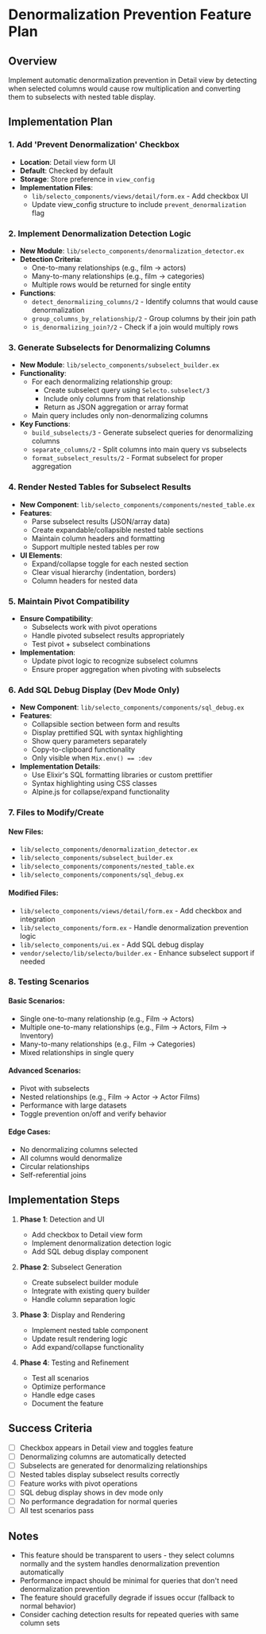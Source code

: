 # Denormalization Prevention Feature Plan

## Overview
Implement automatic denormalization prevention in Detail view by detecting when selected columns would cause row multiplication and converting them to subselects with nested table display.

## Implementation Plan

### 1. Add 'Prevent Denormalization' Checkbox
- **Location**: Detail view form UI
- **Default**: Checked by default
- **Storage**: Store preference in `view_config`
- **Implementation Files**:
  - `lib/selecto_components/views/detail/form.ex` - Add checkbox UI
  - Update view_config structure to include `prevent_denormalization` flag

### 2. Implement Denormalization Detection Logic
- **New Module**: `lib/selecto_components/denormalization_detector.ex`
- **Detection Criteria**:
  - One-to-many relationships (e.g., film → actors)
  - Many-to-many relationships (e.g., film → categories)
  - Multiple rows would be returned for single entity
- **Functions**:
  - `detect_denormalizing_columns/2` - Identify columns that would cause denormalization
  - `group_columns_by_relationship/2` - Group columns by their join path
  - `is_denormalizing_join?/2` - Check if a join would multiply rows

### 3. Generate Subselects for Denormalizing Columns
- **New Module**: `lib/selecto_components/subselect_builder.ex`
- **Functionality**:
  - For each denormalizing relationship group:
    - Create subselect query using `Selecto.subselect/3`
    - Include only columns from that relationship
    - Return as JSON aggregation or array format
  - Main query includes only non-denormalizing columns
- **Key Functions**:
  - `build_subselects/3` - Generate subselect queries for denormalizing columns
  - `separate_columns/2` - Split columns into main query vs subselects
  - `format_subselect_results/2` - Format subselect for proper aggregation

### 4. Render Nested Tables for Subselect Results
- **New Component**: `lib/selecto_components/components/nested_table.ex`
- **Features**:
  - Parse subselect results (JSON/array data)
  - Create expandable/collapsible nested table sections
  - Maintain column headers and formatting
  - Support multiple nested tables per row
- **UI Elements**:
  - Expand/collapse toggle for each nested section
  - Clear visual hierarchy (indentation, borders)
  - Column headers for nested data

### 5. Maintain Pivot Compatibility
- **Ensure Compatibility**:
  - Subselects work with pivot operations
  - Handle pivoted subselect results appropriately
  - Test pivot + subselect combinations
- **Implementation**:
  - Update pivot logic to recognize subselect columns
  - Ensure proper aggregation when pivoting with subselects

### 6. Add SQL Debug Display (Dev Mode Only)
- **New Component**: `lib/selecto_components/components/sql_debug.ex`
- **Features**:
  - Collapsible section between form and results
  - Display prettified SQL with syntax highlighting
  - Show query parameters separately
  - Copy-to-clipboard functionality
  - Only visible when `Mix.env() == :dev`
- **Implementation Details**:
  - Use Elixir's SQL formatting libraries or custom prettifier
  - Syntax highlighting using CSS classes
  - Alpine.js for collapse/expand functionality

### 7. Files to Modify/Create

#### New Files:
- `lib/selecto_components/denormalization_detector.ex`
- `lib/selecto_components/subselect_builder.ex`
- `lib/selecto_components/components/nested_table.ex`
- `lib/selecto_components/components/sql_debug.ex`

#### Modified Files:
- `lib/selecto_components/views/detail/form.ex` - Add checkbox and integration
- `lib/selecto_components/form.ex` - Handle denormalization prevention logic
- `lib/selecto_components/ui.ex` - Add SQL debug display
- `vendor/selecto/lib/selecto/builder.ex` - Enhance subselect support if needed

### 8. Testing Scenarios

#### Basic Scenarios:
- Single one-to-many relationship (e.g., Film → Actors)
- Multiple one-to-many relationships (e.g., Film → Actors, Film → Inventory)
- Many-to-many relationships (e.g., Film → Categories)
- Mixed relationships in single query

#### Advanced Scenarios:
- Pivot with subselects
- Nested relationships (e.g., Film → Actor → Actor Films)
- Performance with large datasets
- Toggle prevention on/off and verify behavior

#### Edge Cases:
- No denormalizing columns selected
- All columns would denormalize
- Circular relationships
- Self-referential joins

## Implementation Steps

1. **Phase 1**: Detection and UI
   - Add checkbox to Detail view form
   - Implement denormalization detection logic
   - Add SQL debug display component

2. **Phase 2**: Subselect Generation
   - Create subselect builder module
   - Integrate with existing query builder
   - Handle column separation logic

3. **Phase 3**: Display and Rendering
   - Implement nested table component
   - Update result rendering logic
   - Add expand/collapse functionality

4. **Phase 4**: Testing and Refinement
   - Test all scenarios
   - Optimize performance
   - Handle edge cases
   - Document the feature

## Success Criteria

- [ ] Checkbox appears in Detail view and toggles feature
- [ ] Denormalizing columns are automatically detected
- [ ] Subselects are generated for denormalizing relationships
- [ ] Nested tables display subselect results correctly
- [ ] Feature works with pivot operations
- [ ] SQL debug display shows in dev mode only
- [ ] No performance degradation for normal queries
- [ ] All test scenarios pass

## Notes

- This feature should be transparent to users - they select columns normally and the system handles denormalization prevention automatically
- Performance impact should be minimal for queries that don't need denormalization prevention
- The feature should gracefully degrade if issues occur (fallback to normal behavior)
- Consider caching detection results for repeated queries with same column sets